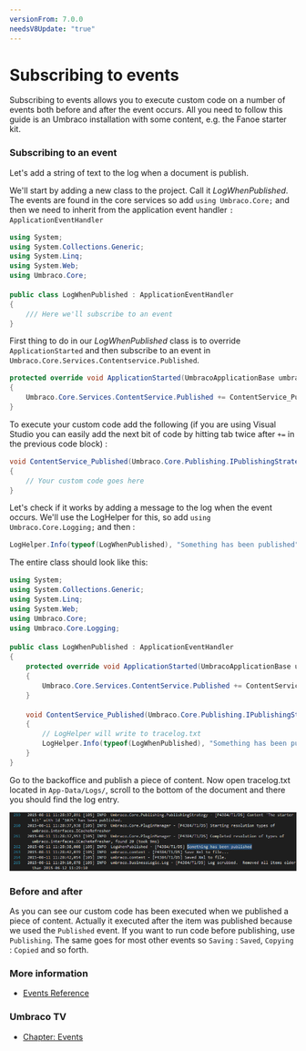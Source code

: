 ```yaml
---
versionFrom: 7.0.0
needsV8Update: "true"
---
```


# Subscribing to events
Subscribing to events allows you to execute custom code on a  number of events both before and after the event occurs. All you need to follow this guide is an Umbraco installation with some content, e.g. the Fanoe starter kit.

### Subscribing to an event
Let's add a string of text to the log when a document is publish.

We'll start by adding a new class to the project. Call it *LogWhenPublished*. The events are found in the core services so add `using Umbraco.Core;` and then we need to inherit from the application event handler `: ApplicationEventHandler`

```csharp
using System;
using System.Collections.Generic;
using System.Linq;
using System.Web;
using Umbraco.Core;

public class LogWhenPublished : ApplicationEventHandler
{
    /// Here we'll subscribe to an event
}
```

First thing to do in our *LogWhenPublished* class is to override `ApplicationStarted` and then subscribe to an event in `Umbraco.Core.Services.Contentservice.Published`.

```csharp
protected override void ApplicationStarted(UmbracoApplicationBase umbracoApplication, ApplicationContext applicationContext)
{
    Umbraco.Core.Services.ContentService.Published += ContentService_Published;
}
```

To execute your custom code add the following (if you are using Visual Studio you can easily add the next bit of code by hitting tab twice after `+=` in the previous code block) :

```csharp
void ContentService_Published(Umbraco.Core.Publishing.IPublishingStrategy sender,                  Umbraco.Core.Events.PublishEventArgs<Umbraco.Core.Models.IContent> e)
{
    // Your custom code goes here
}
```

Let's check if it works by adding a message to the log when the event occurs. We'll use the LogHelper for this, so add `using Umbraco.Core.Logging;` and then :

```csharp
LogHelper.Info(typeof(LogWhenPublished), "Something has been published");
```

The entire class should look like this:

```csharp
using System;
using System.Collections.Generic;
using System.Linq;
using System.Web;
using Umbraco.Core;
using Umbraco.Core.Logging;

public class LogWhenPublished : ApplicationEventHandler
{
    protected override void ApplicationStarted(UmbracoApplicationBase umbracoApplication, ApplicationContext applicationContext)
    {
        Umbraco.Core.Services.ContentService.Published += ContentService_Published;
    }

    void ContentService_Published(Umbraco.Core.Publishing.IPublishingStrategy sender, Umbraco.Core.Events.PublishEventArgs<Umbraco.Core.Models.IContent> e)
    {
        // LogHelper will write to tracelog.txt
        LogHelper.Info(typeof(LogWhenPublished), "Something has been published");
    }
}
```

Go to the backoffice and publish a piece of content. Now open tracelog.txt located in `App-Data/Logs/`, scroll to the bottom of the document and there you should find the log entry.

![Message in tracelog.txt](images/log-message.png)

### Before and after
As you can see our custom code has been executed when we published a piece of content. Actually it executed after the item was published because we used the `Published` event. If you want to run code before publishing, use `Publishing`. The same goes for most other events so `Saving` : `Saved`, `Copying` : `Copied` and so forth.

### More information
- [Events Reference](../../../Reference/Events/)

### Umbraco TV
- [Chapter: Events](https://umbraco.tv/videos/umbraco-v7/developer/extending/events/)
